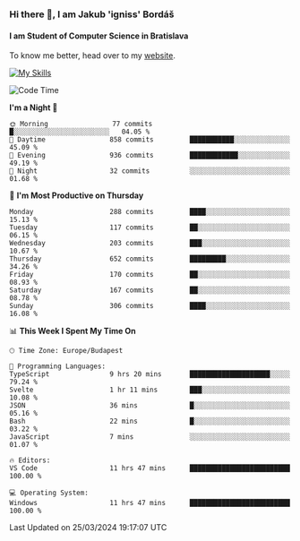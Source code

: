 ### Hi there 👋, I am Jakub 'igniss' Bordáš

#### I am Student of Computer Science in Bratislava
To know me better, head over to my [website](https://bordas.sk).

[![My Skills](https://skillicons.dev/icons?i=js,html,css,figma,svelte,java,kotlin,python,postgresql,typescript,nest,nodejs)](https://bordas.sk)


<!--START_SECTION:waka-->
![Code Time](http://img.shields.io/badge/Code%20Time-1%2C445%20hrs%2048%20mins-blue)

**I'm a Night 🦉** 

```text
🌞 Morning                77 commits          █░░░░░░░░░░░░░░░░░░░░░░░░   04.05 % 
🌆 Daytime                858 commits         ███████████░░░░░░░░░░░░░░   45.09 % 
🌃 Evening                936 commits         ████████████░░░░░░░░░░░░░   49.19 % 
🌙 Night                  32 commits          ░░░░░░░░░░░░░░░░░░░░░░░░░   01.68 % 
```
📅 **I'm Most Productive on Thursday** 

```text
Monday                   288 commits         ████░░░░░░░░░░░░░░░░░░░░░   15.13 % 
Tuesday                  117 commits         ██░░░░░░░░░░░░░░░░░░░░░░░   06.15 % 
Wednesday                203 commits         ███░░░░░░░░░░░░░░░░░░░░░░   10.67 % 
Thursday                 652 commits         █████████░░░░░░░░░░░░░░░░   34.26 % 
Friday                   170 commits         ██░░░░░░░░░░░░░░░░░░░░░░░   08.93 % 
Saturday                 167 commits         ██░░░░░░░░░░░░░░░░░░░░░░░   08.78 % 
Sunday                   306 commits         ████░░░░░░░░░░░░░░░░░░░░░   16.08 % 
```


📊 **This Week I Spent My Time On** 

```text
🕑︎ Time Zone: Europe/Budapest

💬 Programming Languages: 
TypeScript               9 hrs 20 mins       ████████████████████░░░░░   79.24 % 
Svelte                   1 hr 11 mins        ███░░░░░░░░░░░░░░░░░░░░░░   10.08 % 
JSON                     36 mins             █░░░░░░░░░░░░░░░░░░░░░░░░   05.16 % 
Bash                     22 mins             █░░░░░░░░░░░░░░░░░░░░░░░░   03.22 % 
JavaScript               7 mins              ░░░░░░░░░░░░░░░░░░░░░░░░░   01.07 % 

🔥 Editors: 
VS Code                  11 hrs 47 mins      █████████████████████████   100.00 % 

💻 Operating System: 
Windows                  11 hrs 47 mins      █████████████████████████   100.00 % 
```


 Last Updated on 25/03/2024 19:17:07 UTC
<!--END_SECTION:waka-->

